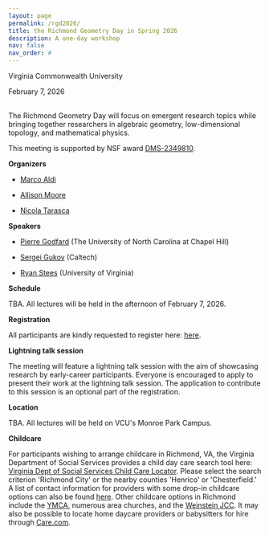 ```yaml
---
layout: page
permalink: /rgd2026/
title: the Richmond Geometry Day in Spring 2026
description: A one-day workshop
nav: false
nav_order: #
---
```


Virginia Commonwealth University

February 7, 2026

<br/>
The Richmond Geometry Day will focus on emergent research topics while bringing together researchers in algebraic geometry, low-dimensional topology, and mathematical physics.

This meeting is supported by NSF award <a href='https://www.nsf.gov/awardsearch/showAward?AWD_ID=2349810'>DMS-2349810</a>.

<b>Organizers</b>

- <a href='https://math.vcu.edu/directory/aldi.html'>Marco Aldi</a>

- <a href='https://math.vcu.edu/directory/moore.html'>Allison Moore</a>

- <a href='https://nicolatarasca.github.io'>Nicola Tarasca</a>

<b>Speakers</b>

- <a href="https://www.pierregodfard.com">Pierre Godfard</a> (The University of North Carolina at Chapel Hill)

- <a href="https://www.pma.caltech.edu/people/gukov">Sergei Gukov</a> (Caltech)

- <a href="https://sites.google.com/view/ryanstees">Ryan Stees</a> (University of Virginia)

<b>Schedule</b>

TBA. All lectures will be held in the afternoon of February 7, 2026.

<b>Registration</b>

All participants are kindly requested to register here: <a href='https://docs.google.com/forms/d/e/1FAIpQLSfaxZ41bc4YhKM8iUg1l80eSn6YLmDpryuSsv0uo_NxssQveg/viewform?usp=header'>here</a>.

<b>Lightning talk session</b>

The meeting will feature a lightning talk session with the aim of showcasing research by early-career participants.
Everyone is encouraged to apply to present their work at the lightning talk session. The application to contribute to this session is an optional part of the registration.

<b>Location</b>

TBA. All lectures will be held on VCU's Monroe Park Campus.

<b>Childcare</b>

For participants wishing to arrange childcare in Richmond, VA, the Virginia Department of Social Services provides a child day care search tool here:
<a href='https://www.dss.virginia.gov/facility/search/cc2.cgi'>Virginia Dept of Social Services Child Care Locator</a>.
Please select the search criterion 'Richmond City' or the nearby counties 'Henrico' or 'Chesterfield.' A list of contact information for providers with some drop-in childcare options can also be found <a href='https://richmondmom.com/2017/03/05/drop-child-care-resources-richmond/'>here</a>. Other childcare options in Richmond include the <a href='https://www.ymcarichmond.org/programs/child-care'>YMCA</a>, numerous area churches, and the <a href='https://weinsteinjcc.org/explore-our-programs/babysitting/#'>Weinstein JCC</a>. It may also be possible to locate home daycare providers or babysitters for hire through <a href='https://www.care.com/day-care/richmond-va'>Care.com</a>.

